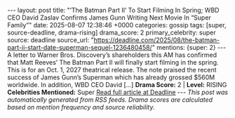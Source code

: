 --- layout: post title: "‘The Batman Part II’ To Start Filming In Spring; WBD CEO David Zaslav Confirms James Gunn Writing Next Movie In “Super Family”" date: 2025-08-07 12:38:46 +0000 categories: gossip tags: [super, source-deadline, drama-rising] drama_score: 2 primary_celebrity: super source: deadline source_url: "https://deadline.com/2025/08/the-batman-part-ii-start-date-superman-sequel-1236480458/" mentions: {super: 2} --- A letter to Warner Bros. Discovery’s shareholders this AM has confirmed that Matt Reeves’ The Batman Part II will finally start filming in the spring. This is for an Oct. 1, 2027 theatrical release. The note praised the recent success of James Gunn’s Superman which has already grossed $560M worldwide. In addition, WBD CEO David […] **Drama Score:** 2 | **Level:** RISING **Celebrities Mentioned:** Super [Read full article at Deadline](https://deadline.com/2025/08/the-batman-part-ii-start-date-superman-sequel-1236480458/) --- *This post was automatically generated from RSS feeds. Drama scores are calculated based on mention frequency and source reliability.*